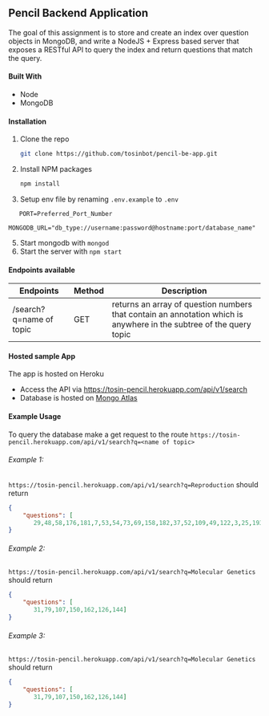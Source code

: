 
## Pencil Backend Application
The goal of this assignment is to store and create an index over question objects in MongoDB, and write a NodeJS + Express based server that exposes a RESTful API to query the index and return questions that match the query.

#### Built With

- Node
- MongoDB

#### Installation

1. Clone the repo
   ```sh
   git clone https://github.com/tosinbot/pencil-be-app.git
   ```
3. Install NPM packages
   ```sh
   npm install
   ```
4. Setup env file by renaming `.env.example` to `.env`
```JS
   PORT=Preferred_Port_Number
   MONGODB_URL="db_type://username:password@hostname:port/database_name"
   ```
5. Start mongodb with `mongod`
6. Start the server with `npm start`

#### Endpoints available
| Endpoints                 | Method  | Description                                         |
|---------------------------|---------|-----------------------------------------------------|
|  /search?q=name of topic          | GET     | returns an array of question numbers that contain an annotation which is anywhere in the subtree of the query topic|

#### Hosted sample App
The app is hosted on Heroku
- Access the API via https://tosin-pencil.herokuapp.com/api/v1/search
- Database is hosted on [Mongo Atlas](https://cloud.mongodb.com/)

#### Example Usage
To query the database make a get request to the route `https://tosin-pencil.herokuapp.com/api/v1/search?q=<name of topic>`

###### Example 1:
`https://tosin-pencil.herokuapp.com/api/v1/search?q=Reproduction`
should return
```JSON
{
    "questions": [
       29,48,58,176,181,7,53,54,73,69,158,182,37,52,109,49,122,3,25,193,125,133,12,45,138,187,56,153,190,15,130,167,197]
}
```

###### Example 2:
`https://tosin-pencil.herokuapp.com/api/v1/search?q=Molecular Genetics`
should return
```JSON
{
    "questions": [
       31,79,107,150,162,126,144]
}
```

###### Example 3:
`https://tosin-pencil.herokuapp.com/api/v1/search?q=Molecular Genetics`
should return
```JSON
{
    "questions": [
       31,79,107,150,162,126,144]
}